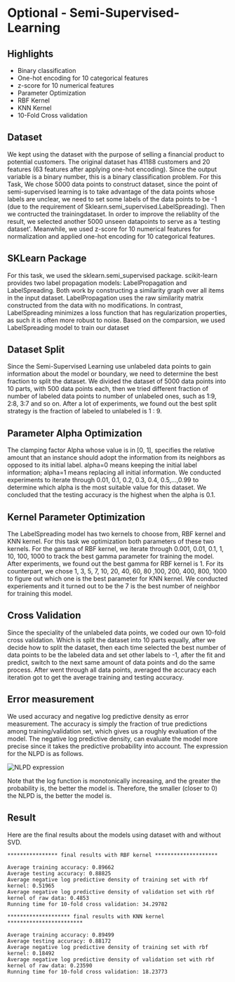 # Optional - Semi-Supervised-Learning

## Highlights
- Binary classification
- One-hot encoding for 10 categorical features
- z-score for 10 numerical features
- Parameter Optimization 
- RBF Kernel
- KNN Kernel
- 10-Fold Cross validation


## Dataset
We kept using the dataset with the purpose of selling a financial product to potential customers. The original dataset has 41188 customers and 20 features (63 features after applying one-hot encoding). Since the output variable is a binary number, this is a binary classification problem. For this Task, We chose 5000 data points to construct dataset, since the point of semi-supervised learning is to take advantage of the data points whose labels are unclear, we need to set some labels of the data points to be -1 (due to the requirement of Sklearn.semi_supervised.LabelSpreading). Then we contructed the trainingdataset. In order to improve the reliablity of the result, we selected another 5000 unseen datapoints to serve as a 'testing dataset'. Meanwhile, we used z-score for 10 numerical features for normalization and applied one-hot encoding for 10 categorical features.

## SKLearn Package
For this task, we used the sklearn.semi_supervised package. scikit-learn provides two label propagation models: LabelPropagation and LabelSpreading. Both work by constructing a similarity graph over all items in the input dataset. LabelPropagation uses the raw similarity matrix constructed from the data with no modifications. In contrast, LabelSpreading minimizes a loss function that has regularization properties, as such it is often more robust to noise. Based on the comparsion, we used LabelSpreading model to train our dataset

## Dataset Split
Since the Semi-Supervised Learning use unlabeled data points to gain information about the model or boundary, we need to determine the best fraction to split the dataset. We divided the dataset of 5000 data points into 10 parts, with 500 data points each, then we tried different fraction of number of labeled data points to number of unlabeled ones, such as 1:9, 2:8, 3:7 and so on. After a lot of experiments, we found out the best split strategy is the fraction of labeled to unlabeled is 1 : 9.

## Parameter Alpha Optimization
The clamping factor Alpha whose value is in [0, 1], specifies the relative amount that an instance should adopt the information from its neighbors as opposed to its initial label. alpha=0 means keeping the initial label information; alpha=1 means replacing all initial information. We conducted experiments to iterate through 0.01, 0.1, 0.2, 0.3, 0.4, 0.5,...,0.99 to determine which alpha is the most suitable value for this dataset. We concluded that the testing accuracy is the highest when the alpha is 0.1.

## Kernel Parameter Optimization
The LabelSpreading model has two kernels to choose from, RBF kernel and KNN kernel. For this task we optimization both parameters of these two kernels. For the gamma of RBF kernel, we iterate through 0.001, 0.01, 0.1, 1, 10, 100, 1000 to track the best gamma parameter for training the model. After experiments, we found out the best gamma for RBF kernel is 1. For its counterpart, we chose 1, 3, 5, 7, 10, 20, 40, 60, 80 ,100, 200, 400, 800, 1000 to figure out which one is the best parameter for KNN kernel. We conducted experiements and it turned out to be the 7 is the best number of neighbor for training this model.

## Cross Validation
Since the speciality of the unlabeled data points, we coded our own 10-fold cross validation. Which is split the dataset into 10 parts equally, after we decide how to split the dataset, then each time selected the best number of data points to be the labeled data and set other labels to -1, after the fit and predict, switch to the next same amount of data points and do the same process. After went through all data points, averaged the accuracy each iteration got to get the average training and testing accuracy.

## Error measurement
We used accuracy and negative log predictive density as error measurement. The accuracy is simply the fraction of true predictions among training/validation set, which gives us a roughly evaluation of the model. The negative log predictive density, can evaluate the model more precise since it takes the predictive probability into account. The expression for the NLPD is as follows.

![NLPD expression](https://latex.codecogs.com/gif.latex?L=-\frac{1}{n}\sum^{n}_{i=1}\log{p(y_i=t_i|\mathbf{x_i})})

Note that the log function is monotonically increasing, and the greater the probability is, the better the model is. Therefore, the smaller (closer to 0) the NLPD is, the better the model is.

## Result
Here are the final results about the models using dataset with and without SVD.
```
**************** final results with RBF kernel ********************

Average training accuracy: 0.89662
Average testing accuracy: 0.88825
Average negative log predictive density of training set with rbf kernel: 0.51965
Average negative log predictive density of validation set with rbf kernel of raw data: 0.4853
Running time for 10-fold cross validation: 34.29782

******************** final results with KNN kernel ************************

Average training accuracy: 0.89499
Average testing accuracy: 0.88172
Average negative log predictive density of training set with rbf kernel: 0.18492
Average negative log predictive density of validation set with rbf kernel of raw data: 0.23590
Running time for 10-fold cross validation: 18.23773
```




